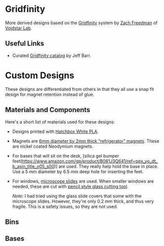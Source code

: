 # Gridfinity

More derived designs based on the [Gridfinity](https://thangs.com/search/gridfinity) system by [Zach Freedman](https://www.youtube.com/c/ZackFreedman/about) of [Voidstar Lab](https://www.voidstarlab.com/).

## Useful Links

* Curated [Gridfinity catalog](https://github.com/jeffbarr/gridfinity-catalog) by Jeff Barr.

# Custom Designs

These designs are differentiated from others in that they all use a snap fit design for magnet retention instead of glue.

## Materials and Components

Here's a short list of materials used for these designs:

* Designs printed with [Hatchbox White PLA](https://www.amazon.com/gp/product/B00J0GMMP6/ref=ppx_yo_dt_b_asin_title_o06_s01).
* Magnets are [6mm diameter by 2mm thick "refrigerator" magnets](https://www.amazon.com/gp/product/B07KJ9H31P/ref=ppx_yo_dt_b_asin_title_o08_s02).  These are nickel coated Neodymium magnets.
* For bases that will sit on the desk, [silica gel bumper feet(https://www.amazon.com/gp/product/B081J3Q641/ref=ppx_yo_dt_b_asin_title_o05_s00)] are used.  They really help hold the base in place.  Use a 5 mm diameter by 6.5 mm deep hole for inserting the feet.
* For windows, [microscope slides](https://www.amazon.com/gp/product/B0747R2M26/ref=ppx_yo_dt_b_asin_title_o00_s00) are used.  When smaller windows are needed, these are cut with [pencil style glass cutting tool](https://www.amazon.com/gp/product/B0B3D2G499/ref=ppx_yo_dt_b_asin_title_o04_s00).

    *Note*: I had tried using the glass slide covers that some with the microscope slides.  However, they're only 0.2 mm thick, and thus very fragile. This is a safety issues, so they are not used. 

## Bins

## Bases

